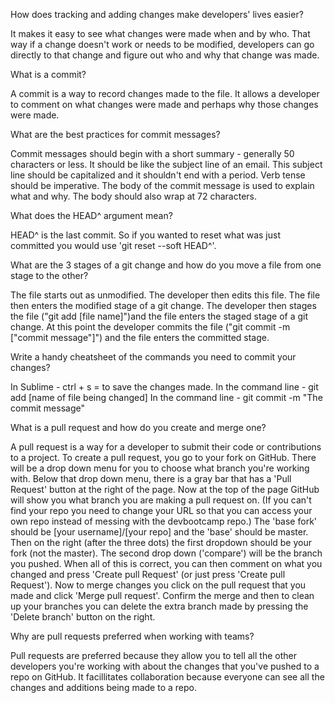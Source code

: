 How does tracking and adding changes make developers' lives easier?

It makes it easy to see what changes were made when and by who. That way if a change doesn't work or needs to be modified, developers can go directly to that change and figure out who and why that change was made.

What is a commit?

A commit is a way to record changes made to the file. It allows a developer to comment on what changes were made and perhaps why those changes were made. 

What are the best practices for commit messages?

Commit messages should begin with a short summary - generally 50 characters or less. It should be like the subject line of an email. This subject line should be capitalized and it shouldn't end with a period. Verb tense should be imperative. The body of the commit message is used to explain what and why. The body should also wrap at 72 characters.

What does the HEAD^ argument mean?

HEAD^ is the last commit. So if you wanted to reset what was just committed you would use 'git reset --soft HEAD^'.

What are the 3 stages of a git change and how do you move a file from one stage to the other?

The file starts out as unmodified. The developer then edits this file. The file then enters the modified stage of a git change. The developer then stages the file ("git add [file name]")and the file enters the staged stage of a git change. At this point the developer commits the file ("git commit -m ["commit message"]") and the file enters the committed stage.

Write a handy cheatsheet of the commands you need to commit your changes?

In Sublime - ctrl + s = to save the changes made.
In the command line - git add [name of file being changed]
In the command line - git commit -m "The commit message"

What is a pull request and how do you create and merge one?

A pull request is a way for a developer to submit their code or contributions to a project. To create a pull request, you go to your fork on GitHub. There will be a drop down menu for you to choose what branch you're working with. Below that drop down menu, there is a gray bar that has a 'Pull Request' button at the right of the page. Now at the top of the page GitHub will show you what branch you are making a pull request on. (If you can't find your repo you need to change your URL so that you can access your own repo instead of messing with the devbootcamp repo.) The 'base fork' should be [your username]/[your repo] and the 'base' should be master. Then on the right (after the three dots) the first dropdown should be your fork (not the master). The second drop down ('compare') will be the branch you pushed. When all of this is correct, you can then comment on what you changed and press 'Create pull Request' (or just press 'Create pull Request').
Now to merge changes you click on the pull request that you made and click 'Merge pull request'. Confirm the merge and then to clean up your branches you can delete the extra branch made by pressing the 'Delete branch' button on the right.

Why are pull requests preferred when working with teams?

Pull requests are preferred because they allow you to tell all the other developers you're working with about the changes that you've pushed to a repo on GitHub. It facillitates collaboration because everyone can see all the changes and additions being made to a repo. 

